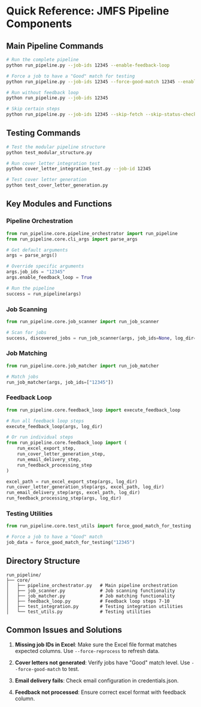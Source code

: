 # Quick Reference: JMFS Pipeline Components

## Main Pipeline Commands

```bash
# Run the complete pipeline
python run_pipeline.py --job-ids 12345 --enable-feedback-loop

# Force a job to have a "Good" match for testing
python run_pipeline.py --job-ids 12345 --force-good-match 12345 --enable-feedback-loop

# Run without feedback loop
python run_pipeline.py --job-ids 12345

# Skip certain steps
python run_pipeline.py --job-ids 12345 --skip-fetch --skip-status-check
```

## Testing Commands

```bash
# Test the modular pipeline structure
python test_modular_structure.py

# Run cover letter integration test
python cover_letter_integration_test.py --job-id 12345

# Test cover letter generation
python test_cover_letter_generation.py
```

## Key Modules and Functions

### Pipeline Orchestration
```python
from run_pipeline.core.pipeline_orchestrator import run_pipeline
from run_pipeline.core.cli_args import parse_args

# Get default arguments
args = parse_args()

# Override specific arguments
args.job_ids = "12345"
args.enable_feedback_loop = True

# Run the pipeline
success = run_pipeline(args)
```

### Job Scanning
```python
from run_pipeline.core.job_scanner import run_job_scanner

# Scan for jobs
success, discovered_jobs = run_job_scanner(args, job_ids=None, log_dir=log_dir)
```

### Job Matching
```python
from run_pipeline.core.job_matcher import run_job_matcher

# Match jobs
run_job_matcher(args, job_ids=["12345"])
```

### Feedback Loop
```python
from run_pipeline.core.feedback_loop import execute_feedback_loop

# Run all feedback loop steps
execute_feedback_loop(args, log_dir)

# Or run individual steps
from run_pipeline.core.feedback_loop import (
    run_excel_export_step,
    run_cover_letter_generation_step,
    run_email_delivery_step,
    run_feedback_processing_step
)

excel_path = run_excel_export_step(args, log_dir)
run_cover_letter_generation_step(args, excel_path, log_dir)
run_email_delivery_step(args, excel_path, log_dir)
run_feedback_processing_step(args, log_dir)
```

### Testing Utilities
```python
from run_pipeline.core.test_utils import force_good_match_for_testing

# Force a job to have a "Good" match
job_data = force_good_match_for_testing("12345")
```

## Directory Structure

```
run_pipeline/
├── core/
│   ├── pipeline_orchestrator.py   # Main pipeline orchestration
│   ├── job_scanner.py             # Job scanning functionality
│   ├── job_matcher.py             # Job matching functionality
│   ├── feedback_loop.py           # Feedback loop steps 7-10
│   ├── test_integration.py        # Testing integration utilities
│   └── test_utils.py              # Testing utilities
```

## Common Issues and Solutions

1. **Missing job IDs in Excel**: Make sure the Excel file format matches expected columns. Use `--force-reprocess` to refresh data.

2. **Cover letters not generated**: Verify jobs have "Good" match level. Use `--force-good-match` to test.

3. **Email delivery fails**: Check email configuration in credentials.json.

4. **Feedback not processed**: Ensure correct excel format with feedback column.
